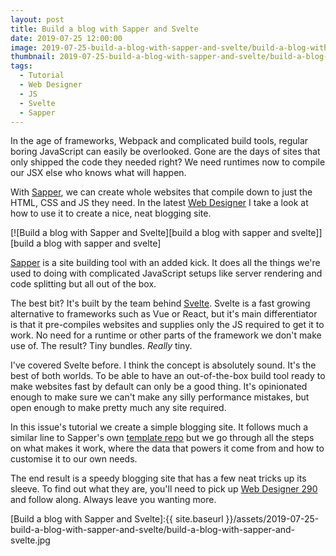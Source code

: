 ```yaml
---
layout: post
title: Build a blog with Sapper and Svelte
date: 2019-07-25 12:00:00
image: 2019-07-25-build-a-blog-with-sapper-and-svelte/build-a-blog-with-sapper-and-svelte-cover.jpg
thumbnail: 2019-07-25-build-a-blog-with-sapper-and-svelte/build-a-blog-with-sapper-and-svelte-cover-sm.jpg
tags:
  - Tutorial
  - Web Designer
  - JS
  - Svelte
  - Sapper
---
```


In the age of frameworks, Webpack and complicated build tools, regular boring JavaScript can easily be overlooked. Gone are the days of sites that only shipped the code they needed right? We need runtimes now to compile our JSX else who knows what will happen.

With [Sapper][sapper], we can create whole websites that compile down to just the HTML, CSS and JS they need. In the latest [Web Designer][web designer] I take a look at how to use it to create a nice, neat blogging site.

[![Build a blog with Sapper and Svelte][build a blog with sapper and svelte]][build a blog with sapper and svelte]

[Sapper][sapper] is a site building tool with an added kick. It does all the things we're used to doing with complicated JavaScript setups like server rendering and code splitting but all out of the box.

The best bit? It's built by the team behind [Svelte][svelte]. Svelte is a fast growing alternative to frameworks such as Vue or React, but it's main differentiator is that it pre-compiles websites and supplies only the JS required to get it to work. No need for a runtime or other parts of the framework we don't make use of. The result? Tiny bundles. _Really_ tiny.

I've covered Svelte before. I think the concept is absolutely sound. It's the best of both worlds. To be able to have an out-of-the-box build tool ready to make websites fast by default can only be a good thing. It's opinionated enough to make sure we can't make any silly performance mistakes, but open enough to make pretty much any site required.

In this issue's tutorial we create a simple blogging site. It follows much a similar line to Sapper's own [template repo][sapper template repo] but we go through all the steps on what makes it work, where the data that powers it come from and how to customise it to our own needs.

The end result is a speedy blogging site that has a few neat tricks up its sleeve. To find out what they are, you'll need to pick up [Web Designer 290][web designer] and follow along. Always leave you wanting more.

[Build a blog with Sapper and Svelte]:{{ site.baseurl }}/assets/2019-07-25-build-a-blog-with-sapper-and-svelte/build-a-blog-with-sapper-and-svelte.jpg

[web designer]: https://www.myfavouritemagazines.co.uk/web-designer-print-back-issues/web-designer-issue-290/
[sapper]: https://sapper.svelte.dev/https://sapper.svelte.dev/
[svelte]: https://svelte.dev/
[sapper template repo]: https://github.com/sveltejs/sapper-template
